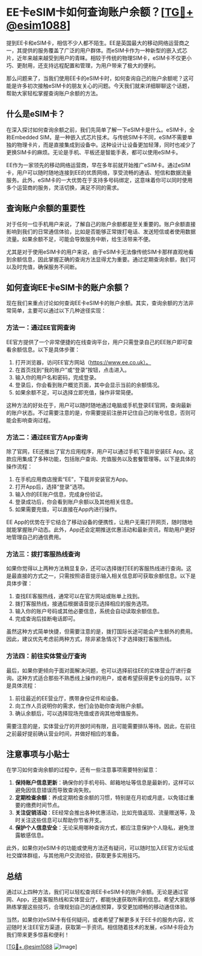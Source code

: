 # EE卡eSIM卡如何查询账户余额？[[TG💪+ @esim1088](https://t.me/s/esim1088)]

提到EE卡和eSIM卡，相信不少人都不陌生。EE是英国最大的移动网络运营商之一，其提供的服务覆盖了广泛的用户群体。而eSIM卡作为一种新型的嵌入式芯片，近年来越来越受到用户的青睐。相较于传统的物理SIM卡，eSIM卡不仅更小巧、更耐用，还支持远程配置和管理，为用户带来了极大的便利。

那么问题来了，当我们使用EE卡的eSIM卡时，如何查询自己的账户余额呢？这可能是许多初次接触eSIM卡的朋友关心的问题。今天我们就来详细聊聊这个话题，帮助大家轻松掌握查询账户余额的方法。

## 什么是eSIM卡？

在深入探讨如何查询余额之前，我们先简单了解一下eSIM卡是什么。eSIM卡，全称Embedded SIM，是一种嵌入式芯片技术。与传统SIM卡不同，eSIM不需要单独的物理卡片，而是直接集成到设备中。这种设计让设备更加轻薄，同时也减少了更换SIM卡的麻烦。无论是手机、平板还是智能手表，都可以使用eSIM卡。

EE作为一家领先的移动网络运营商，早在多年前就开始推广eSIM卡。通过eSIM卡，用户可以随时随地连接到EE的优质网络，享受流畅的通话、短信和数据流量服务。此外，eSIM卡的一大优势在于支持多号码绑定，这意味着你可以同时使用多个运营商的服务，灵活切换，满足不同的需求。

## 查询账户余额的重要性

对于任何一位手机用户来说，了解自己的账户余额都是至关重要的。账户余额直接影响到我们的日常通信体验，比如是否能够正常拨打电话、发送短信或者使用数据流量。如果余额不足，可能会导致服务中断，给生活带来不便。

尤其是对于使用eSIM卡的用户来说，由于eSIM卡无法像传统SIM卡那样直观地看到余额信息，因此掌握正确的查询方法显得尤为重要。通过定期查询余额，我们可以及时充值，确保服务不间断。

## 如何查询EE卡eSIM卡的账户余额？

现在我们来重点讨论如何查询EE卡eSIM卡的账户余额。其实，查询余额的方法非常简单，主要可以通过以下几种途径实现：

### 方法一：通过EE官网查询

EE官方提供了一个非常便捷的在线查询平台，用户只需登录自己的EE账户即可查看余额信息。以下是具体步骤：

1. 打开浏览器，访问EE官方网站（https://www.ee.co.uk）。
2. 在首页找到“我的账户”或“登录”按钮，点击进入。
3. 输入你的用户名和密码，完成登录。
4. 登录后，你会看到账户概览页面，其中会显示当前的余额情况。
5. 如果余额不足，可以选择立即充值，操作非常简便。

这种方法的好处在于，用户可以随时随地通过电脑或手机登录EE官网，查询最新的账户状态。不过需要注意的是，你需要提前注册并记住自己的账号信息，否则可能会影响查询过程。

### 方法二：通过EE官方App查询

除了官网，EE还推出了官方应用程序，用户可以通过手机下载并安装EE App。这款应用集成了多种功能，包括账户查询、充值服务以及套餐管理等。以下是具体的操作流程：

1. 在手机应用商店搜索“EE”，下载并安装官方App。
2. 打开App后，选择“登录”选项。
3. 输入你的EE账户信息，完成身份验证。
4. 登录成功后，你会看到账户余额以及其他相关信息。
5. 如果需要充值，可以直接在App内进行操作。

EE App的优势在于它结合了移动设备的便携性，让用户无需打开网页，随时随地就能掌握账户动态。此外，App还会定期推送优惠活动和最新资讯，帮助用户更好地管理自己的通信费用。

### 方法三：拨打客服热线查询

如果你觉得以上两种方法稍显复杂，还可以选择拨打EE的客服热线进行查询。这是最直接的方式之一，只需按照语音提示输入相关信息即可获取余额信息。以下是具体步骤：

1. 查找EE客服热线，通常可以在官方网站或账单上找到。
2. 拨打客服热线，接通后根据语音提示选择相应的服务选项。
3. 输入你的账户号码或其他必要信息，系统会自动读取余额信息。
4. 完成查询后挂断电话即可。

虽然这种方式简单快捷，但需要注意的是，拨打国际长途可能会产生额外的费用。因此，建议优先考虑前两种方式，除非紧急情况下才选择拨打客服热线。

### 方法四：前往实体营业厅查询

最后，如果你更倾向于面对面解决问题，也可以选择前往EE的实体营业厅进行查询。这种方式适合那些不熟悉线上操作的用户，或者希望获得更专业的指导。以下是具体流程：

1. 前往最近的EE营业厅，携带身份证件和设备。
2. 向工作人员说明你的需求，他们会协助你查询账户余额。
3. 确认余额后，可以选择现场充值或咨询其他增值服务。

需要注意的是，实体营业厅的开放时间有限，且可能需要排队等待。因此，在前往之前最好提前确认营业时间，并做好相应的准备。

## 注意事项与小贴士

在学习如何查询余额的过程中，还有一些注意事项需要特别留意：

1. **保持账户信息更新**：确保你的手机号码、邮箱地址等信息是最新的，这样可以避免因信息错误而导致查询失败。
2. **定期检查余额**：养成定期检查余额的习惯，特别是在月初或月底，以免错过重要的缴费时间节点。
3. **关注促销活动**：EE经常会推出各种优惠活动，比如充值返现、流量赠送等，及时关注这些信息可以帮助你节省开支。
4. **保护个人信息安全**：无论采用哪种查询方式，都应注意保护个人隐私，避免泄露敏感信息。

此外，如果你对eSIM卡的功能或使用方法还有疑问，可以随时加入EE官方论坛或社交媒体群组，与其他用户交流经验，获取更多实用技巧。

## 总结

通过以上四种方法，我们可以轻松查询EE卡eSIM卡的账户余额。无论是通过官网、App，还是客服热线和实体营业厅，都能快速获取所需的信息。希望大家能够熟练掌握这些技巧，合理规划自己的通信预算，享受更加顺畅的移动通信体验。

当然，如果你对eSIM卡有任何疑问，或者希望了解更多关于EE卡的服务内容，欢迎随时关注EE官方渠道，获取第一手资讯。相信随着技术的发展，eSIM卡将会为我们带来更多惊喜和便利！

[[TG💪+ @esim1088](https://t.me/s/esim1088) ![Image](https://i.postimg.cc/4NQfJmqS/Snipaste-2025-05-13-00-14-12.png)]